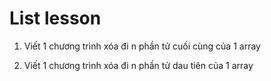 # List lesson


1. Viết 1 chương trình xóa đi n phần tử cuối cùng của 1 array

2. Viết 1 chương trình xóa đi n phần tử dau tiên của 1 array
